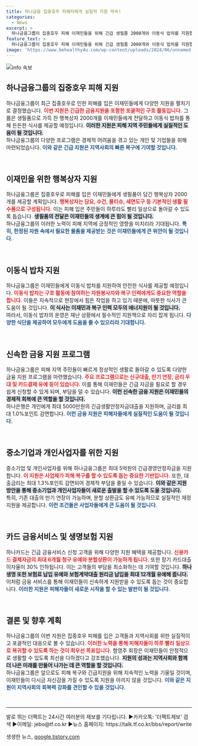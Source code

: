 ```yaml
---
title: 하나금융 집중호우 피해자에게 실질적 지원 약속!
categories:
  - News
excerpt: >
  하나금융그룹이 집중호우 피해 이재민들을 위해 긴급 생필품 2000개와 이동식 밥차를 지원합니다. 더욱이 신속한 금융 지원 프로그램으로 이재민들의 피해 복구를 도와주겠다고 밝혔습니다.
feature_text: >
  하나금융그룹이 집중호우 피해 이재민들을 위해 긴급 생필품 2000개와 이동식 밥차를 지원합니다. 더욱이 신속한 금융 지원 프로그램으로 이재민들의 피해 복구를 도와주겠다고 밝혔습니다.
image: 'https://www.behealthy4u.com/wp-content/uploads/2024/06/unnamed-file.png'
---
```


<p><img src="https://www.behealthy4u.com/wp-content/uploads/2024/06/unnamed-file.png" alt="info 속보" /></p>

<h2 data-ke-size="size26">하나금융그룹의 집중호우 피해 지원</h2>

<p data-ke-size="size16">하나금융그룹이 최근 집중호우로 인한 피해를 입은 이재민들에게 다양한 지원을 펼치기로 결정했습니다. <b><span style="color: #ee2323;">이번 지원은 긴급한 금융지원을 포함한 포괄적인 구호 활동입니다.</span></b> 그룹은 생필품으로 가득 찬 행복상자 2000개를 이재민들에게 전달하고 이동식 밥차를 통해 든든한 식사를 제공할 예정입니다. <b><span style="background-color: #21538527;">이러한 지원은 피해 지역 주민들에게 실질적인 도움이 될 것입니다.</span></b><br>하나금융그룹의 다양한 프로그램은 경제적 어려움을 겪고 있는 개인 및 기업들을 위해 마련되었습니다. <b><span style="color: #1a5490;">이와 같은 긴급 지원은 지역사회의 빠른 복구에 기여할 것입니다.</span></b></p>

<p data-ke-size="size16">&nbsp;</p>

<h2 data-ke-size="size26">이재민을 위한 행복상자 지원</h2>

<p data-ke-size="size16">하나금융그룹은 집중호우로 피해를 입은 이재민들에게 생필품이 담긴 행복상자 2000개를 제공할 계획입니다. <b><span style="color: #ee2323;">행복상자는 담요, 수건, 물티슈, 세면도구 등 기본적인 생활 필수품으로 구성됩니다.</span></b> 이는 피해 입은 주민들이 하루라도 빨리 일상으로 돌아갈 수 있도록 돕습니다. <b><span style="background-color: #21538527;">생필품의 전달은 이재민들의 생계에 큰 힘이 될 것입니다.</span></b><br>하나금융그룹의 이러한 노력이 피해 지역에 긍정적인 영향을 미치리라 기대됩니다. <b><span style="color: #1a5490;">특히, 한정된 자원 속에서 필요한 물품을 제공받는 것은 이재민들에게 큰 위안이 될 것입니다.</span></b></p>

<p data-ke-size="size16">&nbsp;</p>

<h2 data-ke-size="size26">이동식 밥차 지원</h2>

<p data-ke-size="size16">하나금융그룹은 이재민들에게 이동식 밥차를 지원하여 안전한 식사를 제공할 예정입니다. <b><span style="color: #ee2323;">이동식 밥차는 구호 활동에 참여하는 자원봉사자와 복구 인력에게도 중요한 역할을 합니다.</span></b> 이들은 지속적으로 현장에서 힘든 작업을 하고 있기 때문에, 따뜻한 식사가 큰 도움이 될 것입니다. <b><span style="background-color: #21538527;">이 식사는 이재민과 복구 인력 모두의 에너지원이 될 것입니다.</span></b><br>따라서, 이동식 밥차의 운영은 재난 상황에서 필수적인 지원책으로 자리 잡게 됩니다. <b><span style="color: #1a5490;">다양한 식단을 제공하여 모두에게 도움을 줄 수 있으리라 기대합니다.</span></b></p>

<p data-ke-size="size16">&nbsp;</p>

<h2 data-ke-size="size26">신속한 금융 지원 프로그램</h2>

<p data-ke-size="size16">하나금융그룹은 피해 지역 주민들이 빠르게 정상적인 생활로 돌아갈 수 있도록 다양한 금융 지원 프로그램을 마련했습니다. <b><span style="color: #ee2323;">주요 프로그램으로는 신규대출, 만기 연장, 금리 우대 및 카드결제 유예 등이 있습니다.</span></b> 이를 통해 이재민들은 긴급 자금을 필요로 할 경우 쉽게 신청할 수 있게 되며, 부담을 덜 수 있습니다. <b><span style="background-color: #21538527;">이런 신속한 금융 지원은 이재민들의 경제적 회복에 큰 역할을 할 것입니다.</span></b><br>하나은행은 개인에게 최대 5000만원의 긴급생활안정자금대출을 지원하며, 금리를 최대 1.0%포인트 감면합니다. <b><span style="color: #1a5490;">이런 금융 지원은 피해자들에게 실질적인 도움이 될 것입니다.</span></b></p>

<p data-ke-size="size16">&nbsp;</p>

<h2 data-ke-size="size26">중소기업과 개인사업자를 위한 지원</h2>

<p data-ke-size="size16">중소기업 및 개인사업자를 위해 하나금융그룹은 최대 5억원의 긴급경영안정자금을 지원합니다. <b><span style="color: #ee2323;">이 지원은 사업체가 피해 복구를 할 수 있도록 돕는 중요한 기반입니다.</span></b> 또한, 대출금리는 최대 1.3%포인트 감면되어 경제적 부담을 줄일 수 있습니다. <b><span style="background-color: #21538527;">이와 같은 지원 방안을 통해 중소기업과 개인사업자들이 새로운 출발을 할 수 있도록 도울 것입니다.</span></b><br>특히, 기존 대출의 만기 연장이 가능하며, 분할 상환금도 유예 가능하므로 실질적인 재정 지원을 제공합니다. <b><span style="color: #1a5490;">이런 조건들은 사업자들에게 큰 도움이 될 것입니다.</span></b></p>

<p data-ke-size="size16">&nbsp;</p>

<h2 data-ke-size="size26">카드 금융서비스 및 생명보험 지원</h2>

<p data-ke-size="size16">하나카드는 긴급 금융서비스 신청 고객을 위해 다양한 지원 혜택을 제공합니다. <b><span style="color: #ee2323;">신용카드 결제자금의 최대 6개월 청구 유예와 분할상환이 가능하게 됩니다.</span></b> 또한 장기 카드대출 이자율이 30% 인하됩니다. 이는 고객들의 부담을 최소화하는 데 기여할 것입니다. <b><span style="background-color: #21538527;">하나생명 또한 보험료 납입 유예와 보험계약대출 원리금 납입을 최대 12개월 유예해 줍니다.</span></b><br>이처럼 금융 서비스를 통해 이재민들이 신속하게 지원받을 수 있도록 돕는 것이 중요합니다. <b><span style="color: #1a5490;">이러한 지원은 피해자들이 새로운 시작을 할 수 있는 발판이 될 것입니다.</span></b></p>

<p data-ke-size="size16">&nbsp;</p>

<h2 data-ke-size="size26">결론 및 향후 계획</h2>

<p data-ke-size="size16">하나금융그룹의 이번 지원은 집중호우 피해를 입은 고객들과 지역사회를 위한 실질적이고 포괄적인 대응으로 볼 수 있습니다. <b><span style="color: #ee2323;">이러한 노력을 통해 피해자들이 하루 빨리 일상으로 복귀할 수 있도록 하는 것이 최우선 목표입니다.</span></b> 함영주 회장은 이재민들이 안정적으로 생활할 수 있도록 최선을 다하겠다고 강조했습니다. <b><span style="background-color: #21538527;">지원의 성과는 지역사회와 함께 더 나은 미래를 만들어 나가는 데 큰 역할을 할 것입니다.</span></b><br>하나금융그룹은 앞으로도 피해 복구와 긴급지원을 위해 지속적인 노력을 기울일 것이며, 이재민들이 다시금 자신감을 가질 수 있도록 지원을 아끼지 않을 것입니다. <b><span style="color: #1a5490;">이와 같은 지원이 지역사회의 회복력 강화를 견인할 수 있을 것입니다.</span></b></p>

<p data-ke-size="size16">&nbsp;</p>

<hr>

<p data-ke-size="size16">발로 뛰는 더팩트는 24시간 여러분의 제보를 기다립니다. ▶카카오톡: '더팩트제보' 검색 ▶이메일: jebo@tf.co.kr ▶뉴스 홈페이지: https://talk.tf.co.kr/bbs/report/write</p>
생생한 뉴스, <a href="https://qoogle.tistory.com" rel="dofollow">qoogle.tistory.com</a>


